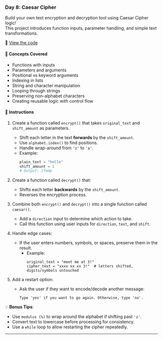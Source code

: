 ### Day 8: Caesar Cipher  
Build your own text encryption and decryption tool using Caesar Cipher logic!  
This project introduces function inputs, parameter handling, and simple text transformations.

📄 [View the code](solution.py)

#### 🧠 Concepts Covered
- Functions with inputs  
- Parameters and arguments  
- Positional vs keyword arguments  
- Indexing in lists  
- String and character manipulation  
- Looping through strings  
- Preserving non-alphabet characters  
- Creating reusable logic with control flow

#### 📝 Instructions

1. Create a function called `encrypt()` that takes `original_text` and `shift_amount` as parameters.
   - Shift each letter in the text **forwards** by the `shift_amount`.
   - Use `alphabet.index()` to find positions.
   - Handle wrap-around from `'z'` to `'a'`.
   - Example:  
     ```python
     plain_text = "hello"
     shift_amount = 1
     # Output: ifmmp
     ```

2. Create a function called `decrypt()` that:
   - Shifts each letter **backwards** by the `shift_amount`.
   - Reverses the encryption process.

3. Combine both `encrypt()` and `decrypt()` into a single function called `caesar()`.
   - Add a `direction` input to determine which action to take.
   - Call this function using user inputs for `direction`, `text`, and `shift`.

4. Handle edge cases:
   - If the user enters numbers, symbols, or spaces, preserve them in the result.
     - Example:  
       ```text
       original_text = "meet me at 3!"
       cipher_text = "xxxx xx xx 3!"  # letters shifted, digits/symbols untouched
       ```

5. Add a restart option:
   - Ask the user if they want to encode/decode another message:
     ```text
     Type 'yes' if you want to go again. Otherwise, type 'no'.
     ```

💡 **Bonus Tips**:  

- Use `modulus (%)` to wrap around the alphabet if shifting past `'z'`.  
- Convert text to lowercase before processing for consistency.  
- Use a `while` loop to allow restarting the cipher repeatedly.

---
